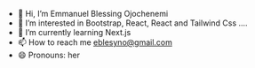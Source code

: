 - 👋 Hi, I’m Emmanuel Blessing Ojochenemi
- 👀 I’m interested in  Bootstrap, React, React and Tailwind Css .... 
- 🌱 I’m currently learning Next.js
- 📫 How to reach me eblesyno@gmail.com 
- 😄 Pronouns: her
  

<!---
eblesyn/eblesyn is a ✨ special ✨ repository because its `README.md` (this file) appears on your GitHub profile.
You can click the Preview link to take a look at your changes.
--->
